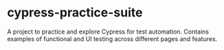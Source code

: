 # cypress-practice-suite
A project to practice and explore Cypress for test automation. Contains examples of functional and UI testing across different pages and features.
